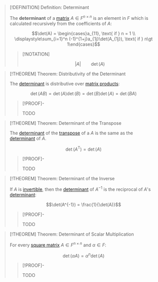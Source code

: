>[!DEFINITION] Definition: Determinant
>
>The **determinant** of a [matrix](../../Matrix.md) $A \in F^{n \times n}$ is an element in $F$ which is calculated recursively from the coefficients of $A$:
>
>$$\det(A) = \begin{cases}a_{11}, \text{ if } n = 1 \\ \displaystyle\sum_{i=1}^n (-1)^{1+j}a_{1j}\det(A_{1j}), \text{ if } n\gt 1\end{cases}$$
>
>>[!NOTATION]
>>
>>$$|A| \qquad \det(A)$$
>>
>

>[!THEOREM] Theorem: Distributivity of the Determinant
>
>The [determinant](Determinant.md) is distributive over [matrix products](../../Matrix%20Operations/Matrix%20Product.md):
>
>$$\det(AB) = \det(A) \det(B) = \det(B) \det(A) = \det(BA)$$
>
>>[!PROOF]-
>>
>>TODO
>>
>

>[!THEOREM] Theorem: Determinant of the Transpose
>
>The [determinant](Determinant.md) of the [transpose](../../Matrix%20Operations/Matrix%20Transposition.md) of a $A$ is the same as the [determinant](Determinant.md) of $A$.
>
>$$\det(A^\mathsf{T}) = \det(A)$$
>
>>[!PROOF]-
>>
>>TODO
>>
>

>[!THEOREM] Theorem: Determinant of the Inverse
>
>If $A$ is [invertible](../Invertibility/Invertibility.md), then the [determinant](Determinant.md) of $A^{-1}$ is the reciprocal of $A$'s [determinant](Determinant.md):
>
>$$\det(A^{-1}) = \frac{1}{\det(A)}$$
>
>>[!PROOF]-
>>
>>TODO
>>
>

>[!THEOREM] Theorem: Determinant of Scalar Multiplication
>
>For every [square matrix](../Square%20Matrix.md) $A \in F^{n \times n}$ and $\alpha \in F$:
>
>$$\det(\alpha A) = \alpha^n \det (A)$$
>
>>[!PROOF]-
>>
>>TODO
>>
>